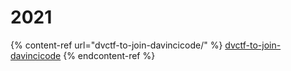 # 2021

{% content-ref url="dvctf-to-join-davincicode/" %}
[dvctf-to-join-davincicode](dvctf-to-join-davincicode/)
{% endcontent-ref %}
